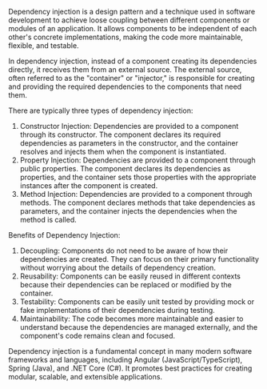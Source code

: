 Dependency injection is a design pattern and a technique used in software development to achieve loose coupling between different components or modules of an application. It allows components to be independent of each other's concrete implementations, making the code more maintainable, flexible, and testable.

In dependency injection, instead of a component creating its dependencies directly, it receives them from an external source. The external source, often referred to as the "container" or "injector," is responsible for creating and providing the required dependencies to the components that need them.

There are typically three types of dependency injection:
1. Constructor Injection: Dependencies are provided to a component through its constructor. The component declares its required dependencies as parameters in the constructor, and the container resolves and injects them when the component is instantiated.
2. Property Injection: Dependencies are provided to a component through public properties. The component declares its dependencies as properties, and the container sets those properties with the appropriate instances after the component is created.
3. Method Injection: Dependencies are provided to a component through methods. The component declares methods that take dependencies as parameters, and the container injects the dependencies when the method is called.

Benefits of Dependency Injection:
1. Decoupling: Components do not need to be aware of how their dependencies are created. They can focus on their primary functionality without worrying about the details of dependency creation.
2. Reusability: Components can be easily reused in different contexts because their dependencies can be replaced or modified by the container.
3. Testability: Components can be easily unit tested by providing mock or fake implementations of their dependencies during testing.
4. Maintainability: The code becomes more maintainable and easier to understand because the dependencies are managed externally, and the component's code remains clean and focused.

Dependency injection is a fundamental concept in many modern software frameworks and languages, including Angular (JavaScript/TypeScript), Spring (Java), and .NET Core (C#). It promotes best practices for creating modular, scalable, and extensible applications.